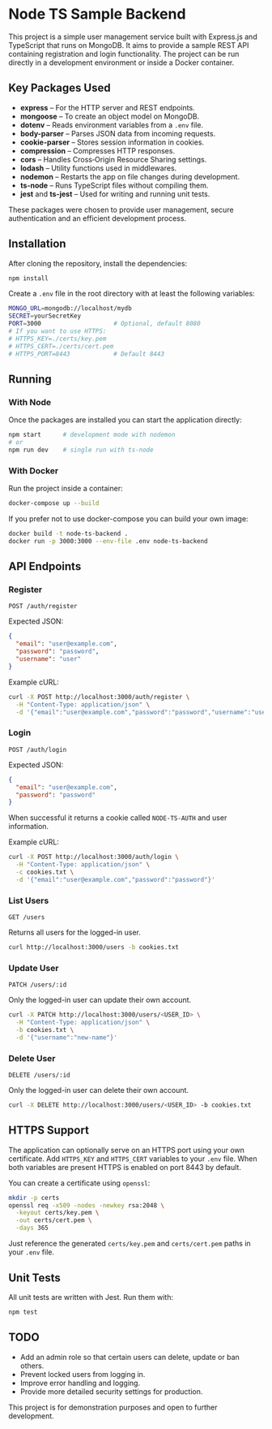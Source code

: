 # Node TS Sample Backend

This project is a simple user management service built with Express.js and TypeScript that runs on MongoDB. It aims to provide a sample REST API containing registration and login functionality. The project can be run directly in a development environment or inside a Docker container.

## Key Packages Used

- **express** – For the HTTP server and REST endpoints.
- **mongoose** – To create an object model on MongoDB.
- **dotenv** – Reads environment variables from a `.env` file.
- **body-parser** – Parses JSON data from incoming requests.
- **cookie-parser** – Stores session information in cookies.
- **compression** – Compresses HTTP responses.
- **cors** – Handles Cross‑Origin Resource Sharing settings.
- **lodash** – Utility functions used in middlewares.
- **nodemon** – Restarts the app on file changes during development.
- **ts-node** – Runs TypeScript files without compiling them.
- **jest** and **ts-jest** – Used for writing and running unit tests.

These packages were chosen to provide user management, secure authentication and an efficient development process.

## Installation

After cloning the repository, install the dependencies:

```bash
npm install
```

Create a `.env` file in the root directory with at least the following variables:

```bash
MONGO_URL=mongodb://localhost/mydb
SECRET=yourSecretKey
PORT=3000                    # Optional, default 8080
# If you want to use HTTPS:
# HTTPS_KEY=./certs/key.pem
# HTTPS_CERT=./certs/cert.pem
# HTTPS_PORT=8443            # Default 8443
```

## Running

### With Node

Once the packages are installed you can start the application directly:

```bash
npm start      # development mode with nodemon
# or
npm run dev    # single run with ts-node
```

### With Docker

Run the project inside a container:

```bash
docker-compose up --build
```

If you prefer not to use docker-compose you can build your own image:

```bash
docker build -t node-ts-backend .
docker run -p 3000:3000 --env-file .env node-ts-backend
```

## API Endpoints

### Register

`POST /auth/register`

Expected JSON:

```json
{
  "email": "user@example.com",
  "password": "password",
  "username": "user"
}
```

Example cURL:

```bash
curl -X POST http://localhost:3000/auth/register \
  -H "Content-Type: application/json" \
  -d '{"email":"user@example.com","password":"password","username":"user"}'
```

### Login

`POST /auth/login`

Expected JSON:

```json
{
  "email": "user@example.com",
  "password": "password"
}
```

When successful it returns a cookie called `NODE-TS-AUTH` and user information.

Example cURL:

```bash
curl -X POST http://localhost:3000/auth/login \
  -H "Content-Type: application/json" \
  -c cookies.txt \
  -d '{"email":"user@example.com","password":"password"}'
```

### List Users

`GET /users`

Returns all users for the logged-in user.

```bash
curl http://localhost:3000/users -b cookies.txt
```

### Update User

`PATCH /users/:id`

Only the logged-in user can update their own account.

```bash
curl -X PATCH http://localhost:3000/users/<USER_ID> \
  -H "Content-Type: application/json" \
  -b cookies.txt \
  -d '{"username":"new-name"}'
```

### Delete User

`DELETE /users/:id`

Only the logged-in user can delete their own account.

```bash
curl -X DELETE http://localhost:3000/users/<USER_ID> -b cookies.txt
```

## HTTPS Support

The application can optionally serve on an HTTPS port using your own certificate. Add `HTTPS_KEY` and `HTTPS_CERT` variables to your `.env` file. When both variables are present HTTPS is enabled on port 8443 by default.

You can create a certificate using `openssl`:

```bash
mkdir -p certs
openssl req -x509 -nodes -newkey rsa:2048 \
  -keyout certs/key.pem \
  -out certs/cert.pem \
  -days 365
```

Just reference the generated `certs/key.pem` and `certs/cert.pem` paths in your `.env` file.

## Unit Tests

All unit tests are written with Jest. Run them with:

```bash
npm test
```

## TODO

- Add an admin role so that certain users can delete, update or ban others.
- Prevent locked users from logging in.
- Improve error handling and logging.
- Provide more detailed security settings for production.

This project is for demonstration purposes and open to further development.
